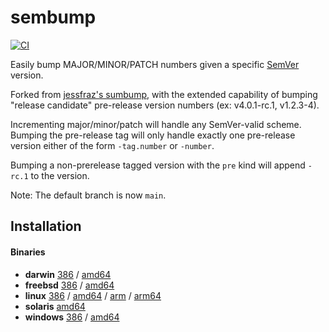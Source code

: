 # sembump

[![CI](https://github.com/justintout/sembump/actions/workflows/ci.yml/badge.svg)](https://github.com/justintout/sembump/actions/workflows/ci.yml)

Easily bump MAJOR/MINOR/PATCH numbers given a specific [SemVer](https://semver.org) version.

Forked from [jessfraz's sumbump](https://github.com/jessfraz/junk/tree/master/sembump), with the extended capability of bumping "release candidate" pre-release version numbers (ex: v4.0.1-rc.1, v1.2.3-4).

Incrementing major/minor/patch will handle any SemVer-valid scheme. Bumping the pre-release tag will only handle exactly one pre-release version either of the form `-tag.number` or `-number`. 

Bumping a non-prerelease tagged version with the `pre` kind will append `-rc.1` to the version.

Note: The default branch is now `main`.


## Installation

#### Binaries

- **darwin** [386](https://github.com/justintout/sembump/releases/download/v0.0.0/sembump-darwin-386) / [amd64](https://github.com/justintout/sembump/releases/download/v0.0.0/sembump-darwin-amd64)
- **freebsd** [386](https://github.com/justintout/sembump/releases/download/v0.0.0/sembump-freebsd-386) / [amd64](https://github.com/justintout/sembump/releases/download/v0.0.0/sembump-freebsd-amd64)
- **linux** [386](https://github.com/justintout/sembump/releases/download/v0.0.0/sembump-linux-386) / [amd64](https://github.com/justintout/sembump/releases/download/v0.0.0/sembump-linux-amd64) / [arm](https://github.com/justintout/sembump/releases/download/v0.0.0/sembump-linux-arm) / [arm64](https://github.com/justintout/sembump/releases/download/v0.0.0/sembump-linux-arm64)
- **solaris** [amd64](https://github.com/justintout/sembump/releases/download/v0.0.0/sembump-solaris-amd64)
- **windows** [386](https://github.com/justintout/sembump/releases/download/v0.0.0/sembump-windows-386) / [amd64](https://github.com/jessfraz/sembump/releases/download/v0.0.0/sembump-windows-amd64)

